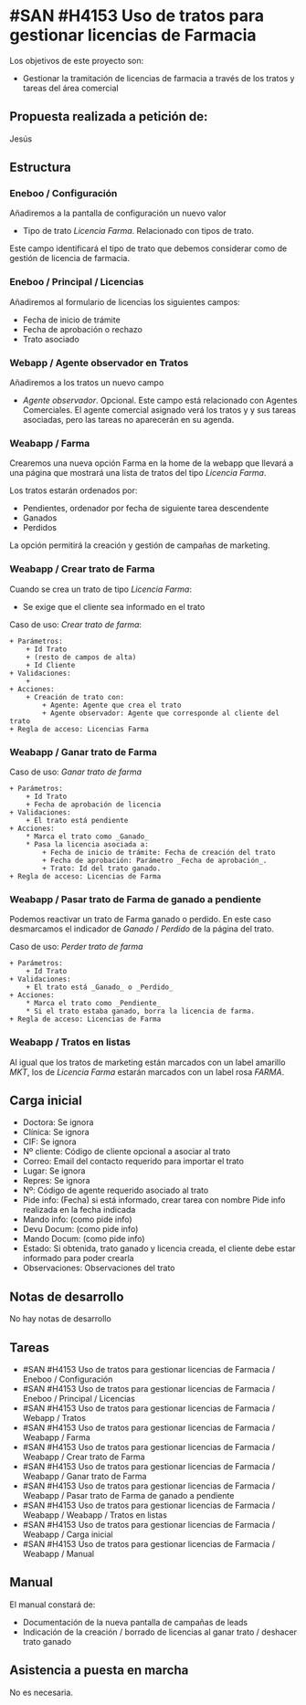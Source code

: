 # #SAN #H4153 Uso de tratos para gestionar licencias de Farmacia

Los objetivos de este proyecto son:
+ Gestionar la tramitación de licencias de farmacia a través de los tratos y tareas del área comercial

## Propuesta realizada a petición de:
Jesús

## Estructura

### Eneboo / Configuración
Añadiremos a la pantalla de configuración un nuevo valor
+ Tipo de trato _Licencia Farma_. Relacionado con tipos de trato.

Este campo identificará el tipo de trato que debemos considerar como de gestión de licencia de farmacia.

### Eneboo / Principal / Licencias
Añadiremos al formulario de licencias los siguientes campos:
+ Fecha de inicio de trámite
+ Fecha de aprobación o rechazo
+ Trato asociado

### Webapp / Agente observador en Tratos
Añadiremos a los tratos un nuevo campo
+ _Agente observador_. Opcional. Este campo está relacionado con Agentes Comerciales. El agente comercial asignado verá los tratos y y sus tareas asociadas, pero las tareas no aparecerán en su agenda.

### Weabapp / Farma
Crearemos una nueva opción Farma en la home de la webapp que llevará a una página que mostrará una lista de tratos del tipo _Licencia Farma_.

Los tratos estarán ordenados por:
+ Pendientes, ordenador por fecha de siguiente tarea descendente
+ Ganados
+ Perdidos

La opción permitirá la creación y gestión de campañas de marketing.

### Weabapp / Crear trato de Farma
Cuando se crea un trato de tipo _Licencia Farma_:
+ Se exige que el cliente sea informado en el trato

Caso de uso: _Crear trato de farma_:

    + Parámetros:
        + Id Trato
        + (resto de campos de alta)
        + Id Cliente
    + Validaciones:
        + 
    + Acciones:
        + Creación de trato con:
            + Agente: Agente que crea el trato
            + Agente observador: Agente que corresponde al cliente del trato
    + Regla de acceso: Licencias Farma

### Weabapp / Ganar trato de Farma
Caso de uso: _Ganar trato de farma_

    + Parámetros:
        + Id Trato
        + Fecha de aprobación de licencia
    + Validaciones:
        + El trato está pendiente
    + Acciones:
        * Marca el trato como _Ganado_
        * Pasa la licencia asociada a:
            + Fecha de inicio de trámite: Fecha de creación del trato
            + Fecha de aprobación: Parámetro _Fecha de aprobación_.
            + Trato: Id del trato ganado.
    + Regla de acceso: Licencias de Farma


### Weabapp / Pasar trato de Farma de ganado a pendiente
Podemos reactivar un trato de Farma ganado o perdido. En este caso desmarcamos el indicador de _Ganado_ / _Perdido_ de la página del trato.

Caso de uso: _Perder trato de farma_

    + Parámetros:
        + Id Trato
    + Validaciones:
        + El trato está _Ganado_ o _Perdido_
    + Acciones:
        * Marca el trato como _Pendiente_
        * Si el trato estaba ganado, borra la licencia de farma.
    + Regla de acceso: Licencias de Farma


### Weabapp / Tratos en listas
Al igual que los tratos de marketing están marcados con un label amarillo _MKT_, los de _Licencia Farma_ estarán marcados con un label rosa _FARMA_.


## Carga inicial

+ Doctora: Se ignora   
+ Clínica: Se ignora
+ CIF: Se ignora
+ Nº cliente: Código de cliente opcional a asociar al trato
+ Correo: Email del contacto requerido para importar el trato
+ Lugar: Se ignora
+ Repres: Se ignora
+ Nº: Código de agente requerido asociado al trato
+ Pide info: (Fecha) si está informado, crear tarea con nombre Pide info realizada en la fecha indicada
+ Mando info: (como pide info)
+ Devu Docum: (como pide info)
+ Mando Docum: (como pide info)
+ Estado: Si obtenida, trato ganado y licencia creada, el cliente debe estar informado para poder crearla
+ Observaciones: Observaciones del trato

## Notas de desarrollo
No hay notas de desarrollo

## Tareas
* #SAN #H4153 Uso de tratos para gestionar licencias de Farmacia / Eneboo / Configuración
* #SAN #H4153 Uso de tratos para gestionar licencias de Farmacia / Eneboo / Principal / Licencias
* #SAN #H4153 Uso de tratos para gestionar licencias de Farmacia / Webapp / Tratos
* #SAN #H4153 Uso de tratos para gestionar licencias de Farmacia / Weabapp / Farma
* #SAN #H4153 Uso de tratos para gestionar licencias de Farmacia / Weabapp / Crear trato de Farma
* #SAN #H4153 Uso de tratos para gestionar licencias de Farmacia / Weabapp / Ganar trato de Farma
* #SAN #H4153 Uso de tratos para gestionar licencias de Farmacia / Weabapp / Pasar trato de Farma de ganado a pendiente
* #SAN #H4153 Uso de tratos para gestionar licencias de Farmacia / Weabapp / Weabapp / Tratos en listas
* #SAN #H4153 Uso de tratos para gestionar licencias de Farmacia / Weabapp / Carga inicial
* #SAN #H4153 Uso de tratos para gestionar licencias de Farmacia / Weabapp / Manual

## Manual
El manual constará de:
+ Documentación de la nueva pantalla de campañas de leads
+ Indicación de la creación / borrado de licencias al ganar trato / deshacer trato ganado


## Asistencia a puesta en marcha
No es necesaria.